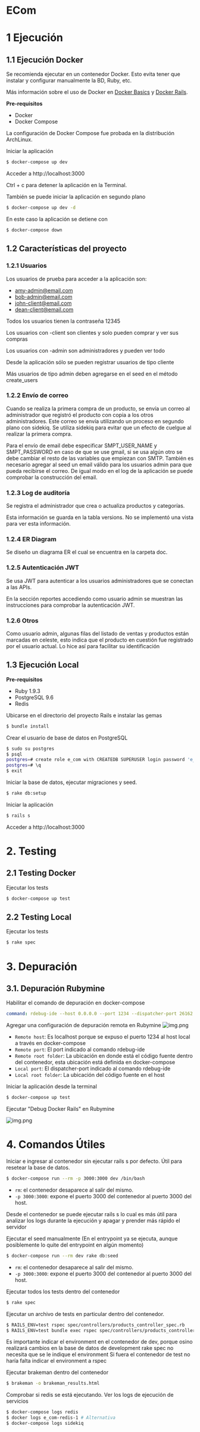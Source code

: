 # ECom
# 1 Ejecución
## 1.1 Ejecución Docker
Se recomienda ejecutar en un contenedor Docker. Esto evita tener que instalar y configurar manualmente la BD, Ruby, etc.

Más información sobre el uso de Docker en [Docker Basics](doc/docker_basics.md) y [Docker Rails](doc/docker_rails.md).


**Pre-requisitos**
- Docker
- Docker Compose

La configuración de Docker Compose fue probada en la distribución ArchLinux.

Iniciar la aplicación
````sh
$ docker-compose up dev
````
Acceder a http://localhost:3000

Ctrl + c para detener la aplicación en la Terminal.

También se puede iniciar la aplicación en segundo plano
````sh
$ docker-compose up dev -d
````

En este caso la aplicación se detiene con
````sh
$ docker-compose down
````

## 1.2 Características del proyecto
### 1.2.1 Usuarios
Los usuarios de prueba para acceder a la aplicación son:
- amy-admin@email.com
- bob-admin@email.com
- john-client@email.com
- dean-client@email.com

Todos los usuarios tienen la contraseña 12345

Los usuarios con -client son clientes y solo pueden comprar y ver sus compras

Los usuarios con -admin son administradores y pueden ver todo

Desde la aplicación sólo se pueden registrar usuarios de tipo cliente

Más usuarios de tipo admin deben agregarse en el seed en el método create_users

### 1.2.2 Envío de correo

Cuando se realiza la primera compra de un producto, se envía un correo al administrador que registró el producto con copia
a los otros administradores. Este correo se envía utilizando un proceso en segundo plano con sidekiq. Se utiliza sidekiq
para evitar que un efecto de cuelgue al realizar la primera compra.

Para el envío de email debe especificar SMPT_USER_NAME y SMPT_PASSWORD en caso de que se use gmail, 
si se usa algún otro se debe cambiar el resto de las variables que empiezan con SMTP. También es necesario agregar al seed
un email válido para los usuarios admin para que pueda recibirse el correo. De igual modo en el log de la aplicación se
puede comprobar la construcción del email.

### 1.2.3 Log de auditoría
Se registra el administrador que crea o actualiza productos y categorías.

Esta información se guarda en la tabla versions. No se implementó una vista para ver esta información.

### 1.2.4 ER Diagram
Se diseño un diagrama ER el cual se encuentra en la carpeta doc.

### 1.2.5 Autenticación JWT
Se usa JWT para autenticar a los usuarios administradores que se conectan a las APIs.

En la sección reportes accediendo como usuario admin se muestran las instrucciones para comprobar la autenticación JWT.


### 1.2.6 Otros
Como usuario admin, algunas filas del listado de ventas y productos están marcadas en celeste, esto indica que el producto
en cuestión fue registrado por el usuario actual. Lo hice así para facilitar su identificación

## 1.3 Ejecución Local
**Pre-requisitos**
- Ruby 1.9.3
- PostgreSQL 9.6
- Redis

Ubicarse en el directorio del proyecto Rails e instalar las gemas
````sh
$ bundle install
````
Crear el usuario de base de datos en PostgreSQL
````sh
$ sudo su postgres
$ psql
postgres=# create role e_com with CREATEDB SUPERUSER login password 'e_com';
postgres=# \q
$ exit
````

Iniciar la base de datos, ejecutar migraciones y seed.
````sh
$ rake db:setup
````

Iniciar la aplicación
````sh
$ rails s
````
Acceder a http://localhost:3000

# 2. Testing
## 2.1 Testing Docker
Ejecutar los tests
````sh
$ docker-compose up test
````

## 2.2 Testing Local
Ejecutar los tests
````sh
$ rake spec
````

# 3. Depuración
## 3.1. Depuración Rubymine
Habilitar el comando de depuración en docker-compose
````yml
command: rdebug-ide --host 0.0.0.0 --port 1234 --dispatcher-port 26162 -- script/rails s -b 0.0.0.0
````

Agregar una configuración de depuración remota en Rubymine
![img.png](doc/others/ruby_remote_debug.png)

- `Remote host`: Es localhost porque se expuso el puerto 1234 al host local a través en docker-compose
- `Remote port`: El port indicado al comando rdebug-ide
- `Remote root folder`: La ubicación en donde está el código fuente dentro del contenedor, esta ubicación está definida en docker-compose
- `Local port`: El dispatcher-port indicado al comando rdebug-ide
- `Local root folder`: La ubicación del código fuente en el host

Iniciar la aplicación desde la terminal
````sh
$ docker-compose up test
````

Ejecutar "Debug Docker Rails" en Rubymine

![img.png](doc/others/debug_docker_rails.png)

# 4. Comandos Útiles
Iniciar e ingresar al contenedor sin ejecutar rails s por defecto. Útil para resetear la base de datos.
````sh
$ docker-compose run --rm -p 3000:3000 dev /bin/bash
````
- `rm`: el contenedor desaparece al salir del mismo.
- `-p 3000:3000`: expone el puerto 3000 del contenedor al puerto 3000 del host.

Desde el contenedor se puede ejecutar rails s lo cual es más útil para analizar los logs durante la ejecución
y apagar y prender más rápido el servidor

Ejecutar el seed manualmente (En el entrypoint ya se ejecuta, aunque posiblemente lo quite del entrypoint en algún momento)
````sh
$ docker-compose run --rm dev rake db:seed
````
- `rm`: el contenedor desaparece al salir del mismo.
- `-p 3000:3000`: expone el puerto 3000 del contenedor al puerto 3000 del host.

Ejecutar todos los tests dentro del contenedor
````sh
$ rake spec
````

Ejecutar un archivo de tests en particular dentro del contenedor.
````sh
$ RAILS_ENV=test rspec spec/controllers/products_controller_spec.rb
$ RAILS_ENV=test bundle exec rspec spec/controllers/products_controller_spec.rb # Alternativa
````
Es importante indicar el environment en el contenedor de dev, porque osino realizará cambios en la base de datos de development
rake spec no necesita que se le indique el environment
Si fuera el contenedor de test no haría falta indicar el environment a rspec

Ejecutar brakeman dentro del contenedor
````sh
$ brakeman -o brakeman_results.html
````

Comprobar si redis se está ejecutando. Ver los logs de ejecución de servicios
````sh
$ docker-compose logs redis
$ docker logs e_com-redis-1 # Alternativa
$ docker-compose logs sidekiq
````
